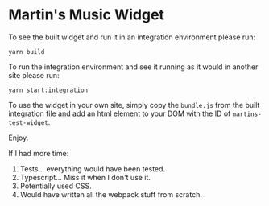 # Martin's Music Widget

To see the built widget and run it in an integration environment please run:

`yarn build`

To run the integration environment and see it running as it would in another site please run:

`yarn start:integration`

To use the widget in your own site, simply copy the `bundle.js` from the built integration file and add an html element to your DOM with the ID of `martins-test-widget`.

Enjoy.

If I had more time:

1. Tests... everything would have been tested.
2. Typescript... Miss it when I don't use it.
3. Potentially used CSS.
4. Would have written all the webpack stuff from scratch.
